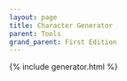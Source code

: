 ```yaml
---
layout: page
title: Character Generator
parent: Tools
grand_parent: First Edition
---
```


{% include generator.html %}
